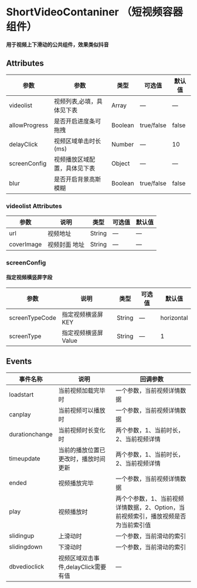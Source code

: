 # ShortVideoContaniner （短视频容器组件）
#### 用于视频上下滑动的公共组件，效果类似抖音

## Attributes
|  参数 | 参数  | 类型  | 可选值  | 默认值  |
| ------------ | ------------ | ------------ | ------------ | ------------ |
| videolist | 视频列表,必填，具体见下表 | Array |  —  | —  |
| allowProgress  | 是否开启进度条可拖拽  | Boolean  |  true/false  | false  |
| delayClick |  视频区域单击时长(ms) | Number  | —  | 10  |
| screenConfig  | 视频播放区域配置，具体见下表 | Object  | —  |  — |
| blur  | 是否开启背景高斯模糊  | Boolean  | true/false  |  false |


### videolist Attributes
| 参数  | 说明 |  类型 | 可选值  | 默认值 |
| ------------ | ------------ | ------------ | ------------ | ------------ |
| url  | 视频地址  | String  | —  | — |
| coverImage  | 视频封面 地址 | String  |—  | — |

### screenConfig
#### 指定视频横竖屏字段
| 参数  | 说明  | 类型  | 可选值  | 默认值  |
| ------------ | ------------ | ------------ | ------------ | ------------ |
| screenTypeCode  | 指定视频横竖屏KEY  | String  | — | horizontal  |
| screenType  | 指定视频横竖屏Value  | String  | —  | 1  |

## Events
| 事件名称  | 说明  | 回调参数  |
| ------------ | ------------ | ------------ |
|  loadstart |  当前视频加载完毕时 | 一个参数，当前视频详情数据  |
| canplay  |  当前视频可以播放时 |  一个参数，当前视频详情数据 |
| durationchange  | 当前视频时长变化时  | 两个参数，1、当前时长，2、当前视频详情  |
| timeupdate  |  当前的播放位置已更改时，播放时间更新 | 两个参数，1、当前时长，2、当前视频详情  |
| ended  | 视频播放完毕  |   一个参数，当前视频详情数据 |
| play  | 视频播放时  |   两个个参数，1、当前视频详情数据，2、Option，当前视频索引，播放视频是否为当前索引值 |
| slidingup  | 上滑动时  |   一个参数，当前滑动的索引 |
| slidingdown  | 下滑动时  |   一个参数，当前滑动的索引 |
| dbvedioclick  | 视频区域双击事件,delayClick需要有值 | —   |
